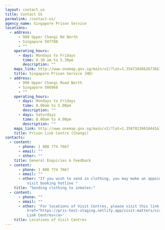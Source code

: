 ```yaml
---
layout: contact_us
title: Contact Us
permalink: /contact-us/
agency_name: Singapore Prison Service
locations:
  - address:
      - 980 Upper Changi Rd North
      - Singapore 507708
      - ""
    operating_hours:
      - days: Mondays to Fridays
        time: 8.30 am to 5.30pm
        description: ""
    maps_link: http://www.onemap.gov.sg/main/v2/?lat=1.35471048626736&lng=103.969553717718
    title: Singapore Prison Service (HQ)
  - address:
      - 990 Upper Changi Road North
      - Singapore 506968
      - ""
    operating_hours:
      - days: Mondays to Fridays
        time: 8.00am to 5.00pm
        description: ""
      - days: Saturdays
        time: 8.00am to 4.00pm
        description: ""
    maps_link: http://www.onemap.gov.sg/main/v2/?lat=1.35870139018441&lng=103.970076358635
    title: Prison Link Centre (Changi)
contacts:
  - content:
      - phone: 1 800 774 7667
      - email: ""
      - other: ""
    title: General Enquiries & Feedback
  - content:
      - phone: 1 800 774 7667
      - email: ""
      - other: "If you wish to send in clothing, you may make an appointment by call the
          visit booking hotline "
    title: "Sending clothing to inmates:"
  - content:
      - phone: ""
      - email: ""
      - other: 'For locations of Visit Centres, please visit this link: <a
          href="https://pris-test-staging.netlify.app/visit-matters/visit-information/permalink">Prison
          Link Centres</a>'
    title: Locations of Visit Centres
---
```

